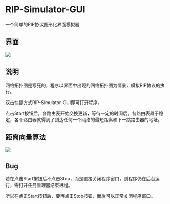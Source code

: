 # RIP-Simulator-GUI

一个简单的RIP协议图形化界面模拟器

## 界面

<img src="https://img-host-lcatmiao.oss-cn-hangzhou.aliyuncs.com/202202241202013.png"  />

## 说明

网络拓扑图是写死的，程序以界面中出现的网络拓扑图为情景，模拟RIP协议的执行。

双击快捷方式RIP-Simulator-GUI即可打开程序。

点击Start按钮后，各路由表开始交换更新，等待一定的时间后，各路由表趋于稳定，各个路由器就得到了到达任何一个网络的最短距离和下一跳路由器的地址。

## 距离向量算法

![](https://img-host-lcatmiao.oss-cn-hangzhou.aliyuncs.com/202202241202549.png)

## Bug

若在点击Start按钮后不点击Stop，而是直接关闭程序窗口，则程序仍在后台运行，需打开任务管理器结束进程。

所以在点击Start按钮后，要再点击Stop按钮，而后可以正常关闭程序窗口。
